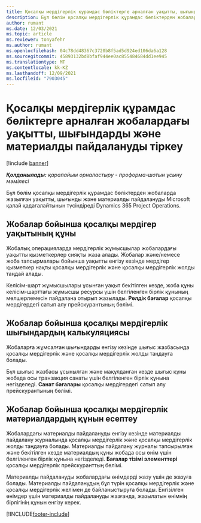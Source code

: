 ```yaml
---
title: Қосалқы мердігерлік құрамдас бөліктерге арналған уақытты, шығындарды және материалды пайдалануды жазу
description: Бұл бөлім қосалқы мердігерлік құрамдас бөліктерден жобаларда жазылған уақытты, шығынды және материалды пайдалануды Microsoft қалай қадағалайтынын түсіндіреді Dynamics 365 Project Operations.
author: rumant
ms.date: 12/03/2021
ms.topic: article
ms.reviewer: tonyafehr
ms.author: rumant
ms.openlocfilehash: 04c78dd48367c3720b8f5ad5d924ed106da6a128
ms.sourcegitcommit: 45893132bd8bfaf944ee0ac855484684dd1ee945
ms.translationtype: MT
ms.contentlocale: kk-KZ
ms.lasthandoff: 12/09/2021
ms.locfileid: "7903045"
---
```

# <a name="recording-time-expenses-and-material-usage-on-projects-for-subcontracted-components"></a>Қосалқы мердігерлік құрамдас бөліктерге арналған жобалардағы уақытты, шығындарды және материалды пайдалануды тіркеу

[!include [banner](../../includes/dataverse-preview.md)]

_**Қолданылады:** қарапайым орналастыру - проформа-шотын ұсыну мәмілесі_

Бұл бөлім қосалқы мердігерлік құрамдас бөліктерден жобаларда жазылған уақытты, шығынды және материалды пайдалануды Microsoft қалай қадағалайтынын түсіндіреді Dynamics 365 Project Operations.

## <a name="costing-for-subcontractor-time-on-projects"></a>Жобалар бойынша қосалқы мердігер уақытының құны
Жобалық операцияларда мердігерлік жұмысшылар жобалардағы уақытты қызметкерлер сияқты жаза алады. Жобалар және/немесе жоба тапсырмалары бойынша уақытты енгізу кезінде мердігер қызметкер нақты қосалқы мердігерлік және қосалқы мердігерлік жолды таңдай алады.

Келісім-шарт жұмысшылары ұсынған уақыт бекітілген кезде, жоба құны келісім-шарттағы жұмысшы ресурсы үшін белгіленген бірлік құнының мөлшерлемесін пайдалана отырып жазылады. **Рөлдік бағалар** қосалқы мердігердегі сатып алу прейскурантының бөлімі.

## <a name="costing-for-subcontracted-expenses-on-projects"></a>Жобалар бойынша қосалқы мердігерлік шығындардың калькуляциясы
Жобаларға жұмсалған шығындарды енгізу кезінде шығыс жазбасында қосалқы мердігерлік және қосалқы мердігерлік жолды таңдауға болады. 

Бұл шығыс жазбасы ұсынылған және мақұлданған кезде шығыс құны жобада осы транзакция санаты үшін белгіленген бірлік құнына негізделеді. **Санат бағалары** қосалқы мердігердегі сатып алу прейскурантының бөлімі.

## <a name="costing-for-subcontracted-materials-on-projects"></a>Жобалар бойынша қосалқы мердігерлік материалдардың құнын есептеу
Жобалардағы материалды пайдалануды енгізу кезінде материалды пайдалану журналында қосалқы мердігерлік және қосалқы мердігерлік жолды таңдауға болады. Материалды пайдалану журналы тапсырылған және бекітілген кезде материалдың құны жобада осы өнім үшін белгіленген бірлік құнына негізделеді. **Бағалар тізімі элементтері** қосалқы мердігерлік прейскуранттың бөлімі.

Материалды пайдалануды жобалардағы өнімдерді жазу үшін де жазуға болады. Материалды пайдаланудың бұл түрін қосалқы мердігерлік және қосалқы мердігерлік желімен де байланыстыруға болады. Енгізілген өнімдер үшін материалды пайдалануды жазғанда, жазылатын өнімнің бірлігінің құнын енгізу керек. 


[!INCLUDE[footer-include](../../includes/footer-banner.md)]
